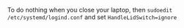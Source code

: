 To do nothing when you close your laptop, then `sudoedit /etc/systemd/logind.conf`
and set `HandleLidSwitch=ignore`


